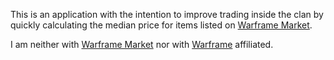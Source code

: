This is an application with the intention to improve trading inside the clan by quickly calculating the median price for items listed on [Warframe Market](https://warframe.market/).



I am neither with [Warframe Market](https://warframe.market/) nor with [Warframe](https://www.warframe.com/) affiliated.
